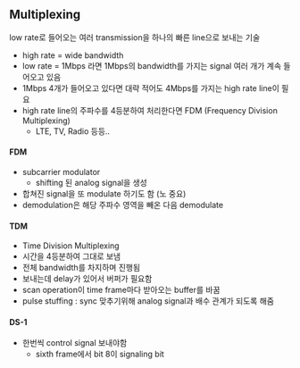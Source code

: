 ## Multiplexing

low rate로 들어오는 여러 transmission을 하나의 빠른 line으로 보내는 기술

* high rate = wide bandwidth
* low rate = 1Mbps 라면 1Mbps의 bandwidth를 가지는 signal 여러 개가 계속 들어오고 있음
* 1Mbps 4개가 들어오고 있다면 대략 적어도 4Mbps를 가지는 high rate line이 필요
* high rate line의 주파수를 4등분하여 처리한다면 FDM (Frequency Division Multiplexing)
    * LTE, TV, Radio 등등..
    

#### FDM

* subcarrier modulator
    * shifting 된 analog signal을 생성
* 합쳐진 signal을 또 modulate 하기도 함 (노 중요)
* demodulation은 해당 주파수 영역을 빼온 다음 demodulate

#### TDM

* Time Division Multiplexing
* 시간을 4등분하여 그대로 보냄
* 전체 bandwidth를 차지하며 진행됨
* 보내는데 delay가 있어서 버퍼가 필요함
* scan operation이 time frame마다 받아오는 buffer를 바꿈
* pulse stuffing : sync 맞추기위해 analog signal과 배수 관계가 되도록 해줌


#### DS-1

* 한번씩 control signal 보내야함
    * sixth frame에서 bit 8이 signaling bit 